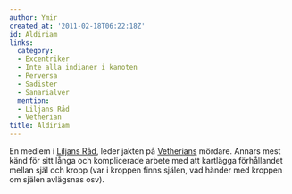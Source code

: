 ```yaml
---
author: Ymir
created_at: '2011-02-18T06:22:18Z'
id: Aldiriam
links:
  category:
  - Excentriker
  - Inte alla indianer i kanoten
  - Perversa
  - Sadister
  - Sanarialver
  mention:
  - Liljans Råd
  - Vetherian
title: Aldiriam
---
```


En medlem i [Liljans Råd], leder jakten på [Vetherians] mördare. Annars mest känd för sitt långa och
komplicerade arbete med att kartlägga förhållandet mellan själ och kropp (var i kroppen finns
själen, vad händer med kroppen om själen avlägsnas osv).

  [Liljans Råd]: Liljans_Råd
  [Vetherians]: Vetherian